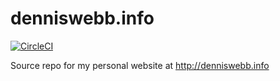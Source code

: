 # denniswebb.info

[![CircleCI](https://circleci.com/gh/denniswebb/denniswebb.info/tree/master.svg?style=svg&circle-token=350d7c36bd5d8fc60dd90a78cb6f7dfa993d8b1e)](https://circleci.com/gh/denniswebb/denniswebb.info/tree/master)

Source repo for my personal website at http://denniswebb.info